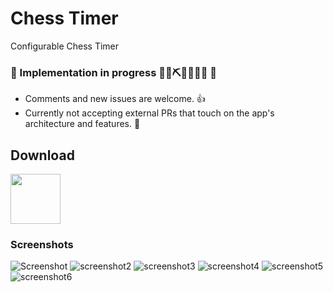 # Chess Timer

Configurable Chess Timer

### 🚧 Implementation in progress 👷‍♀️⛏👷🔧️👷🔧 🚧

- Comments and new issues are welcome. 👍 
- Currently not accepting external PRs that touch on the app's architecture and features. 🛑


## Download

[<img src="https://play.google.com/intl/en_us/badges/images/generic/en-play-badge.png" height="80">](https://play.google.com/store/apps/details?id=com.jorgegiance.chess_timer)

### Screenshots
![Screenshot](https://i.imgur.com/aKUNR1m.png) 
![screenshot2](https://i.imgur.com/wKaR03B.png)
![screenshot3](https://i.imgur.com/CO3ZaWY.png)
![screenshot4](https://i.imgur.com/KgPzPu1.png)
![screenshot5](https://i.imgur.com/PCRVcfl.png)
![screenshot6](https://i.imgur.com/CZxZpNg.png)